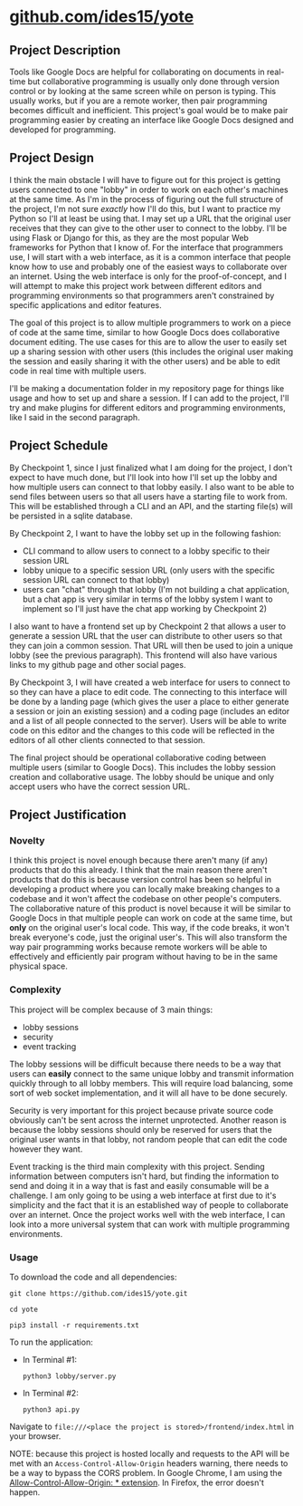 # [github.com/ides15/yote](https://github.com/ides15/yote)

## Project Description
Tools like Google Docs are helpful for collaborating on documents in real-time but collaborative programming is usually only done through version control or by looking at the same screen while on person is typing. This usually works, but if you are a remote worker, then pair programming becomes difficult and inefficient. This project's goal would be to make pair programming easier by creating an interface like Google Docs designed and developed for programming.

## Project Design
I think the main obstacle I will have to figure out for this project is getting users connected to one "lobby" in order to work on each other's machines at the same time. As I'm in the process of figuring out the full structure of the project, I'm not sure *exactly* how I'll do this, but I want to practice my Python so I'll at least be using that. I may set up a URL that the original user receives that they can give to the other user to connect to the lobby. I'll be using Flask or Django for this, as they are the most popular Web frameworks for Python that I know of. For the interface that programmers use, I will start with a web interface, as it is a common interface that people know how to use and probably one of the easiest ways to collaborate over an internet. Using the web interface is only for the proof-of-concept, and I will attempt to make this project work between different editors and programming environments so that programmers aren't constrained by specific applications and editor features.

The goal of this project is to allow multiple programmers to work on a piece of code at the same time, similar to how Google Docs does collaborative document editing. The use cases for this are to allow the user to easily set up a sharing session with other users (this includes the original user making the session and easily sharing it with the other users) and be able to edit code in real time with multiple users.

I'll be making a documentation folder in my repository page for things like usage and how to set up and share a session. If I can add to the project, I'll try and make plugins for different editors and programming environments, like I said in the second paragraph.

## Project Schedule
By Checkpoint 1, since I just finalized what I am doing for the project, I don't expect to have much done, but I'll look into how I'll set up the lobby and how multiple users can connect to that lobby easily. I also want to be able to send files between users so that all users have a starting file to work from. This will be established through a CLI and an API, and the starting file(s) will be persisted in a sqlite database.

By Checkpoint 2, I want to have the lobby set up in the following fashion:
- CLI command to allow users to connect to a lobby specific to their session URL
- lobby unique to a specific session URL (only users with the specific session URL can connect to that lobby)
- users can "chat" through that lobby (I'm not building a chat application, but a chat app is very similar in terms of the lobby system I want to implement so I'll just have the chat app working by Checkpoint 2)

I also want to have a frontend set up by Checkpoint 2 that allows a user to generate a session URL that the user can distribute to other users so that they can join a common session. That URL will then be used to join a unique lobby (see the previous paragraph). This frontend will also have various links to my github page and other social pages.

By Checkpoint 3, I will have created a web interface for users to connect to so they can have a place to edit code. The connecting to this interface will be done by a landing page (which gives the user a place to either generate a session or join an existing session) and a coding page (includes an editor and a list of all people connected to the server). Users will be able to write code on this editor and the changes to this code will be reflected in the editors of all other clients connected to that session.

The final project should be operational collaborative coding between multiple users (similar to Google Docs). This includes the lobby session creation and collaborative usage. The lobby should be unique and only accept users who have the correct session URL.

## Project Justification

### Novelty
I think this project is novel enough because there aren't many (if any) products that do this already. I think that the main reason there aren't products that do this is because version control has been so helpful in developing a product where you can locally make breaking changes to a codebase and it won't affect the codebase on other people's computers. The collaborative nature of this product is novel because it will be similar to Google Docs in that multiple people can work on code at the same time, but **only** on the original user's local code. This way, if the code breaks, it won't break everyone's code, just the original user's. This will also transform the way pair programming works because remote workers will be able to effectively and efficiently pair program without having to be in the same physical space.

### Complexity
This project will be complex because of 3 main things:
- lobby sessions
- security
- event tracking

The lobby sessions will be difficult because there needs to be a way that users can **easily** connect to the same unique lobby and transmit information quickly through to all lobby members. This will require load balancing, some sort of web socket implementation, and it will all have to be done securely.

Security is very important for this project because private source code obviously can't be sent across the internet unprotected. Another reason is because the lobby sessions should only be reserved for users that the original user wants in that lobby, not random people that can edit the code however they want.

Event tracking is the third main complexity with this project. Sending information between computers isn't hard, but finding the information to send and doing it in a way that is fast and easily consumable will be a challenge. I am only going to be using a web interface at first due to it's simplicity and the fact that it is an established way of people to collaborate over an internet. Once the project works well with the web interface, I can look into a more universal system that can work with multiple programming environments.

### Usage
To download the code and all dependencies:

`git clone https://github.com/ides15/yote.git`

`cd yote`

`pip3 install -r requirements.txt`

To run the application:
- In Terminal #1:

    `python3 lobby/server.py`
- In Terminal #2:

    `python3 api.py`

Navigate to `file:///<place the project is stored>/frontend/index.html` in your browser.

NOTE: because this project is hosted locally and requests to the API will be met with an `Access-Control-Allow-Origin` headers warning, there needs to be a way to bypass the CORS problem. In Google Chrome, I am using the [Allow-Control-Allow-Origin: * extension]("https://chrome.google.com/webstore/detail/allow-control-allow-origi/nlfbmbojpeacfghkpbjhddihlkkiljbi"). In Firefox, the error doesn't happen.